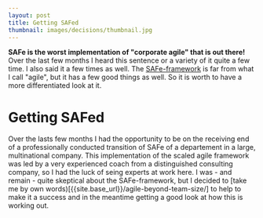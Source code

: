 ```yaml
---
layout: post
title: Getting SAFed
thumbnail: images/decisions/thumbnail.jpg
---
```


**SAFe is the worst implementation of "corporate agile" that is out there!** Over the last few months I heard this sentence or a variety of it quite a few time. I also said it a few times as well. The [SAFe-framework](https://www.scaledagileframework.com) is far from what I call "agile", but it has a few good things as well. So it is worth to have a more differentiated look at it. 

# Getting SAFed 

Over the lasts few months I had the opportunity to be on the receiving end of a professionally conducted transition of SAFe of a departement in a large, multinational company. This implementation of the scaled agile framework was led by a very experienced coach from a distinguished consulting company, so I had the luck of seing experts at work here. I was - and remain - quite skeptical about the SAFe-framework, but I decided to [take me by own words)[{{site.base_url}}/agile-beyond-team-size/] to help to make it a success and in the meantime getting a good look at how this is working out. 
